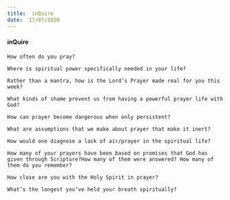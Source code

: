 ```yaml
---
title:  inQuire
date:  17/07/2020
---
```


#### inQuire

`How often do you pray?`

`Where is spiritual power specifically needed in your life?`

`Rather than a mantra, how is the Lord’s Prayer made real for you this week?`

`What kinds of shame prevent us from having a powerful prayer life with God?`

`How can prayer become dangerous when only persistent?`

`What are assumptions that we make about prayer that make it inert?`

`How would one diagnose a lack of air/prayer in the spiritual life?`

`How many of your prayers have been based on promises that God has given through Scripture?How many of them were answered? How many of them do you remember?`

`How close are you with the Holy Spirit in prayer?`

`What’s the longest you’ve held your breath spiritually?`